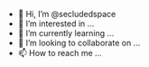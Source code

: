 - 👋 Hi, I’m @secludedspace
- 👀 I’m interested in ...
- 🌱 I’m currently learning ...
- 💞️ I’m looking to collaborate on ...
- 📫 How to reach me ...

<!---
secludedspace/secludedspace is a ✨ special ✨ repository because its `README.md` (this file) appears on your GitHub profile.
You can click the Preview link to take a look at your changes.
--->
